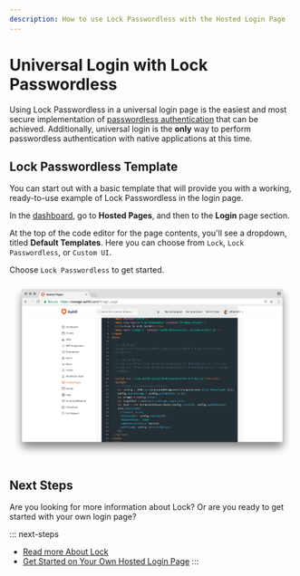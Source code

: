 ```yaml
---
description: How to use Lock Passwordless with the Hosted Login Page
---
```

# Universal Login with Lock Passwordless

Using Lock Passwordless in a universal login page is the easiest and most secure implementation of [passwordless authentication](/connections/passwordless) that can be achieved. Additionally, universal login is the **only** way to perform passwordless authentication with native applications at this time.

## Lock Passwordless Template

You can start out with a basic template that will provide you with a working, ready-to-use example of Lock Passwordless in the login page. 

In the [dashboard](${manage_url}), go to **Hosted Pages**, and then to the **Login** page section. 

At the top of the code editor for the page contents, you'll see a dropdown, titled **Default Templates**. Here you can choose from `Lock`, `Lock Passwordless`, or `Custom UI`. 

Choose `Lock Passwordless` to get started.

![Login Page](/media/articles/hosted-pages/hlp-lock-passwordless.png)

## Next Steps

Are you looking for more information about Lock? Or are you ready to get started with your own login page?

::: next-steps
* [Read more About Lock](/libraries/lock/v10)
* [Get Started on Your Own Hosted Login Page](${manage_url}/#/login_page)
:::

